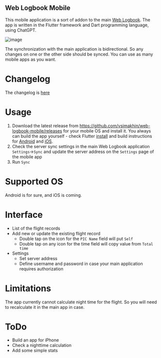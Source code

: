 ## Web Logbook Mobile

This mobile application is a sort of addon to the main [Web Logbook](https://github.com/vsimakhin/web-logbook/). The app is written in the Flutter framework and Dart programming language, using ChatGPT.

![image](https://user-images.githubusercontent.com/139220/229900051-58702257-17c0-4c3b-a328-3580a817d366.png)

The synchronization with the main application is bidirectional. So any changes on one or the other side should be synced. You can use as many mobile apps as you want.

# Changelog

The changelog is [here](https://github.com/vsimakhin/web-logbook-mobile/blob/main/CHANGELOG.md)

# Usage

1. Download the latest release from https://github.com/vsimakhin/web-logbook-mobile/releases for your mobile OS and install it. You always can build the app yourself - check Flutter [install](https://docs.flutter.dev/get-started/install) and build instructions for [Android](https://docs.flutter.dev/deployment/android) and [iOS](https://docs.flutter.dev/deployment/ios).
2. Check the server sync settings in the main Web Logbook application `Settings`->`Sync` and update the server address on the `Settings` page of the mobile app
3. Run `Sync`

# Supported OS

Android is for sure, and iOS is coming.

# Interface

* List of the flight records
* Add new or update the existing flight record
  * Double tap on the icon for the `PIC Name` field will put `Self`
  * Double tap on any icon for the time field will copy value from `Total time`
* Settings
  * Set server address
  * Define username and password in case your main application requires authorization

# Limitations

The app currently cannot calculate night time for the flight. So you will need to recalculate it in the main app in case.

# ToDo

- Build an app for iPhone
- Check a nighttime calculation
- Add some simple stats

